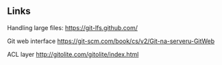 ## Links

Handling large files:
https://git-lfs.github.com/

Git web interface
https://git-scm.com/book/cs/v2/Git-na-serveru-GitWeb

ACL layer
http://gitolite.com/gitolite/index.html